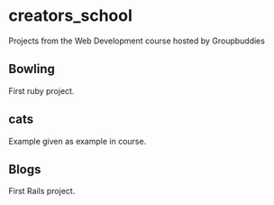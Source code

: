 creators_school
===============

Projects from the Web Development course hosted by Groupbuddies


Bowling
---------------

First ruby project.

cats
---------------

Example given as example in course.

Blogs
---------------

First Rails project.

